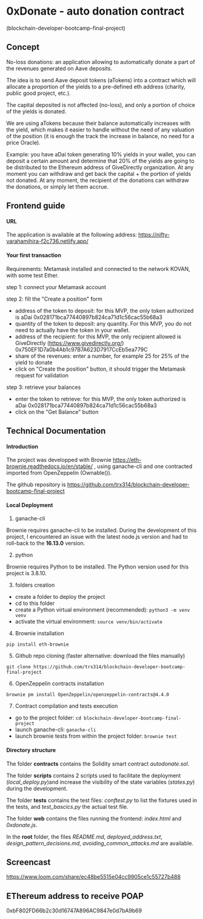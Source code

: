 # 0xDonate - auto donation contract
(blockchain-developer-bootcamp-final-project)

## Concept

No-loss donations: an application allowing to automatically donate a part of the revenues generated on Aave deposits.

The idea is to send Aave deposit tokens (aTokens) into a contract which will allocate a proportion of the yields to a pre-defined eth address (charity, public good project, etc.).

The capital deposited is not affected (no-loss), and only a portion of choice of the yields is donated.

We are using aTokens because their balance automatically increases with the yield, which makes it easier to handle without the need of any valuation of the position (it is enough the track the increase in balance, no need for a price Oracle).

Example: you have aDai token generating 10% yields in your wallet, you can deposit a certain amount and determine that 20% of the yields are going to be distributed to the Ethereum address of GiveDirectly organization. At any moment you can withdraw and get back the capital + the portion of yields not donated. At any moment, the recipient of the donations can withdraw the donations, or simply let them accrue.

## Frontend guide

#### URL

The application is available at the following address:
https://nifty-varahamihira-f2c736.netlify.app/

#### Your first transaction

Requirements: Metamask installed and connected to the network KOVAN, with some test Ether.

step 1: connect your Metamask account

step 2: fill the "Create a position" form

- address of the token to deposit: for this MVP, the only token authorized is aDai 0x028171bca77440897b824ca71d1c56cac55b68a3
- quantity of the token to deposit: any quantity. For this MVP, you do not need to actually have the token in your wallet.
- address of the recipient: for this MVP, the only recipient allowed is GiveDirectly (https://www.givedirectly.org/) 0x750EF1D7a0b4Ab1c97B7A623D7917CcEb5ea779C
- share of the revenues: enter a number, for example 25 for 25% of the yield to donate
- click on "Create the position" button, it should trigger the Metamask request for validation

step 3: retrieve your balances

- enter the token to retrieve: for this MVP, the only token authorized is aDai 0x028171bca77440897b824ca71d1c56cac55b68a3
- click on the "Get Balance" button


## Technical Documentation

#### Introduction

The project was developped with Brownie https://eth-brownie.readthedocs.io/en/stable/ , using ganache-cli and one contracted imported from OpenZeppelin (Ownable()). 

The github repository is https://github.com/trx314/blockchain-developer-bootcamp-final-project 

#### Local Deployment

1. ganache-cli

Brownie requires ganache-cli to be installed. During the development of this project, I encountered an issue with the latest node.js version and had to roll-back to the **16.13.0** version.

2. python

Brownie requires Python to be installed. The Python version used for this project is 3.8.10. 

3. folders creation

- create a folder to deploy the project
- cd to this folder
- create a Python virtual environment (recommended):
`python3 -m venv venv`
- activate the virtual environment:
`source venv/bin/activate`

4. Brownie installation

`pip install eth-brownie`

5. Github repo cloning (faster alternative: download the files manually)

`git clone https://github.com/trx314/blockchain-developer-bootcamp-final-project`

6. OpenZeppelin contracts installation

`brownie pm install OpenZeppelin/openzeppelin-contracts@4.4.0`

7. Contract compilation and tests execution

- go to the project folder:
`cd blockchain-developer-bootcamp-final-project`
- launch ganache-cli:
`ganache-cli`
- launch brownie tests from within the project folder:
`brownie test`


#### Directory structure

The folder **contracts** contains the Solidity smart contract *autodonate.sol*.

The folder **scripts** contains 2 scripts used to facilitate the deployment (*local_deploy.py*)and increase the visibility of the state variables (*states.py*) during the development.

The folder **tests** contains the test files: *conftest.py* to list the fixtures used in the tests, and *test_bascics.py* the actual test file.

The folder **web** contains the files running the frontend: *index.html* and *0xdonate.js*.

In the **root** folder, the files *README.md*, *deployed_address.txt*, *design_pattern_decisions.md*, *avoiding_common_attacks.md* are available.


## Screencast

https://www.loom.com/share/ec48be5515e04cc9905ce1c55727b488


## EThereum address to receive POAP

0xbF802FD66b2c30d16747A896AC9847e0d7bA9b69

